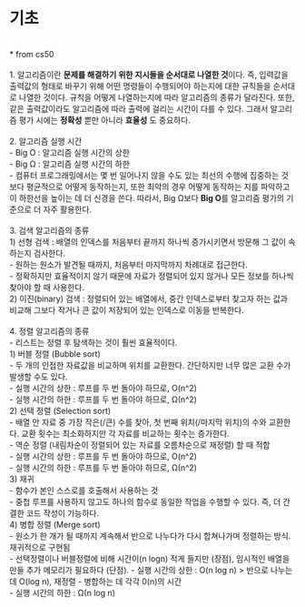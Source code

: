 # 기초
<br>
* from cs50 
<br><br>
1. 알고리즘이란 <b>문제를 해결하기 위한 지시들을 순서대로 나열한 것</b>이다.
즉, 입력값을 출력값의 형태로 바꾸기 위해 어떤 명령들이 수행되어야 하는지에 대한 규칙들을 순서대로 나열한 것이다.
규칙을 어떻게 나열하는지에 따라 알고리즘의 종류가 달라진다. 또한, 같은 출력값이라도 알고리즘에 따라 출력에 걸리는 시간이 다를 수 있다.
그래서 알고리즘 평가 시에는 <b>정확성</b> 뿐만 아니라 <b>효율성</b> 도 중요하다.
<br><br>
2. 알고리즘 실행 시간 <br>
- Big O : 알고리즘 실행 시간의 상한 <br>
- Big Ω : 알고리즘 실행 시간의 하한 <br>
- 컴퓨터 프로그래밍에서는 몇 번 일어나지 않을 수도 있는 최선의 수행에 집중하는 것보다 평균적으로 어떻게 동작하는지, 
또한 최악의 경우 어떻게 동작하는 지를 파악하고 이 하한선을 높이는 데 더 신경을 쓴다.
따라서, Big Ω보다 <b>Big O</b>를 알고리즘 평가의 기준으로 더 자주 활용한다.
<br><br>
3. 검색 알고리즘의 종류 <br>
1) 선형 검색 : 배열의 인덱스를 처음부터 끝까지 하나씩 증가시키면서 방문해 그 값이 속하는지 검사한다. <br>
- 원하는 원소가 발견될 때까지, 처음부터 마지막까지 차례대로 접근한다. <br>
- 정확하지만 효율적이지 않기 때문에 자료가 정렬되어 있지 않거나 모든 정보를 하나씩 찾아야 할 때 사용한다. <br>
2) 이진(binary) 검색 : 정렬되어 있는 배열에서, 중간 인덱스로부터 찾고자 하는 값과 비교해 그보다 작거나 큰 값이 저장되어 있는 인덱스로 이동을 반복한다.
<br><br>
4. 정렬 알고리즘의 종류 <br>
- 리스트는 정렬 후 탐색하는 것이 훨씬 효율적이다. <br>
1) 버블 정렬 (Bubble sort) <br>
- 두 개의 인접한 자료값을 비교하며 위치를 교환한다. 간단하지만 너무 많은 교환 수가 발생할 수도 있다. <br>
- 실행 시간의 상한 : 루프를 두 번 돌아야 하므로, O(n^2) <br>
- 실행 시간의 하한 : 루프를 두 번 돌아야 하므로, Ω(n^2) <Br>
2) 선택 정렬 (Selection sort) <br>
- 배열 안 자료 중 가장 작은(/큰) 수를 찾아, 첫 번째 위치(/마지막 위치)의 수와 교환한다. 
  교환 횟수는 최소화하지만 각 자료를 비교하는 횟수는 증가한다. <br>
- 역순 정렬 (내림차순이 정렬되어 있는 자료를 오름차순으로 재정렬) 할 때 적합 <Br>
- 실행 시간의 상한 : 루프를 두 번 돌아야 하므로, O(n^2) <br>
- 실행 시간의 하한 : 루프를 두 번 돌아야 하므로, Ω(n^2) <Br>
3) 재귀 <br>
- 함수가 본인 스스로를 호출해서 사용하는 것 <br>
- 중첩 루프를 사용하지 않고도 하나의 함수로 동일한 작업을 수행할 수 있다. 즉, 더 간결한 코드 작성이 가능하다. <br>
4) 병합 정렬 (Merge sort) <br>
- 원소가 한 개가 될 때까지 계속해서 반으로 나누다가 다시 합쳐나가며 정렬하는 방식. 재귀적으로 구현됨 <br>
- 선택정렬이나 버블정렬에 비해 시간이(n logn) 적게 들지만 (장점), 임시적인 배열을 만들 추가 메모리가 필요하다 (단점).
- 실행 시간의 상한 : O(n log n) > 반으로 나누는 데 O(log n), 재정렬 - 병합하는 데 각각 0(n)의 시간 <br>
- 실행 시간의 하한 : Ω(n log n)
<br><br>
